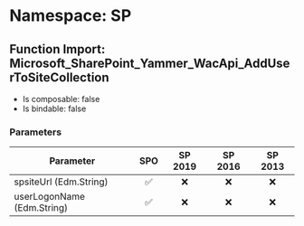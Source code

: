 # Namespace: SP

## Function Import: Microsoft_SharePoint_Yammer_WacApi_AddUserToSiteCollection

- Is composable: false
- Is bindable: false

### Parameters

Parameter | SPO | SP 2019 | SP 2016 | SP 2013
----------|:---:|:-------:|:-------:|:-------:
spsiteUrl (Edm.String) | ✅ | ❌ | ❌ | ❌
userLogonName (Edm.String) | ✅ | ❌ | ❌ | ❌